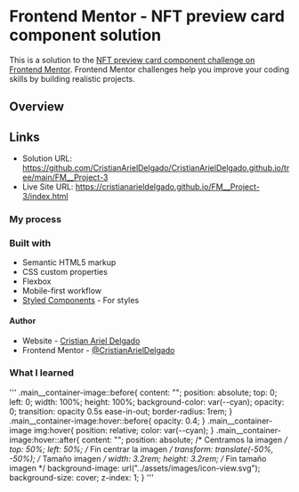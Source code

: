 # Frontend Mentor - NFT preview card component solution
This is a solution to the [NFT preview card component challenge on Frontend Mentor](https://www.frontendmentor.io/challenges/nft-preview-card-component-SbdUL_w0U). Frontend Mentor challenges help you improve your coding skills by building realistic projects. 

## Overview
## Links

- Solution URL: https://github.com/CristianArielDelgado/CristianArielDelgado.github.io/tree/main/FM__Project-3
- Live Site URL: https://cristianarieldelgado.github.io/FM__Project-3/index.html

### My process
### Built with
- Semantic HTML5 markup
- CSS custom properties
- Flexbox
- Mobile-first workflow
- [Styled Components](https://styled-components.com/) - For styles


#### Author

- Website - [Cristian Ariel Delgado](https://cristianarieldelgado.github.io/index.html)
- Frontend Mentor - [@CristianArielDelgado](https://www.frontendmentor.io/profile/CristianArielDelgado)




### What I learned
'''
.main__container-image::before{
  content: "";
  position: absolute;
  top: 0;
  left: 0;
  width: 100%;
  height: 100%;
  background-color: var(--cyan);
  opacity: 0;
  transition: opacity 0.5s ease-in-out;
  border-radius: 1rem;
}
.main__container-image:hover::before{
  opacity: 0.4;
}
.main__container-image img:hover{
  position: relative;
  color: var(--cyan);
}
.main__container-image:hover::after{
  content: "";
  position: absolute;
  /* Centramos la imagen */
  top: 50%;
  left: 50%;
  /* Fin centrar la imagen */
  transform: translate(-50%, -50%);
  /* Tamaño imagen */
  width: 3.2rem;
  height: 3.2rem;
  /* Fin tamaño imagen */
  background-image: url("../assets/images/icon-view.svg");
  background-size: cover;
  z-index: 1;
}
'''
